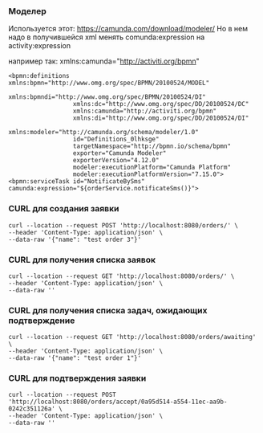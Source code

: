 ### Моделер
Используется этот: https://camunda.com/download/modeler/
Но в нем надо в получившейся xml менять comunda:expression на activity:expression

например так: xmlns:camunda="http://activiti.org/bpmn"
```aidl
<bpmn:definitions xmlns:bpmn="http://www.omg.org/spec/BPMN/20100524/MODEL"
                  xmlns:bpmndi="http://www.omg.org/spec/BPMN/20100524/DI"
                  xmlns:dc="http://www.omg.org/spec/DD/20100524/DC"
                  xmlns:camunda="http://activiti.org/bpmn" 
                  xmlns:di="http://www.omg.org/spec/DD/20100524/DI" 
                  xmlns:modeler="http://camunda.org/schema/modeler/1.0" 
                  id="Definitions_0lhksge" 
                  targetNamespace="http://bpmn.io/schema/bpmn" 
                  exporter="Camunda Modeler" 
                  exporterVersion="4.12.0" 
                  modeler:executionPlatform="Camunda Platform" 
                  modeler:executionPlatformVersion="7.15.0">
<bpmn:serviceTask id="NotificateBySms" camunda:expression="${orderService.notificateSms()}">
```

### CURL для создания заявки
```
curl --location --request POST 'http://localhost:8080/orders/' \
--header 'Content-Type: application/json' \
--data-raw '{"name": "test order 3"}'
```

### CURL для получения списка заявок
```
curl --location --request GET 'http://localhost:8080/orders/' \
--header 'Content-Type: application/json' \
--data-raw ''
```

### CURL для получения списка задач, ожидающих подтверждение
```
curl --location --request GET 'http://localhost:8080/orders/awaiting' \
--header 'Content-Type: application/json' \
--data-raw '{"name": "test order 1"}'
```

### CURL для подтверждения заявки
```
curl --location --request POST 'http://localhost:8080/orders/accept/0a95d514-a554-11ec-aa9b-0242c351126a' \
--header 'Content-Type: application/json' \
--data-raw ''
```


